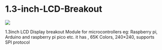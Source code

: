 # 1.3-inch-LCD-Breakout

<img src= "https://github.com/sbcshop/1.3-inch-LCD-Breakout/blob/main/images/1.3inchLCDBreakout.png" />

1.3inch LCD Display breakout Module for microcontrollers eg: Raspberry pi, Arduino and raspberry pi pico etc. it has , 65K Colors, 240×240, supports SPI protocol
